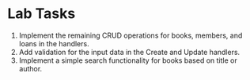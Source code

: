 # Lab Tasks

1. Implement the remaining CRUD operations for books, members, and loans in the handlers.
2. Add validation for the input data in the Create and Update handlers.
3. Implement a simple search functionality for books based on title or author.
